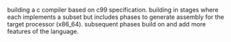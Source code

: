 building a c compiler based on c99 specification. 
building in stages where each implements a subset 
but includes phases to generate assembly for the
target processor (x86_64). subsequent phases build on and
add more features of the language.